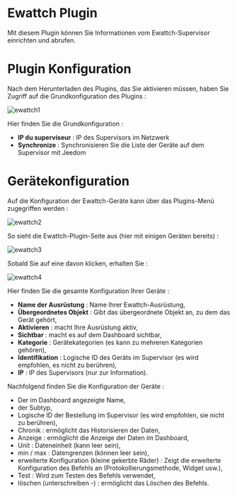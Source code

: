 # Ewattch Plugin 

Mit diesem Plugin können Sie Informationen vom Ewattch-Supervisor einrichten und abrufen.

# Plugin Konfiguration 

Nach dem Herunterladen des Plugins, das Sie aktivieren müssen, haben Sie Zugriff auf die Grundkonfiguration des Plugins :

![ewattch1](../images/ewattch1.PNG)

Hier finden Sie die Grundkonfiguration :

-   **IP du superviseur** : IP des Supervisors im Netzwerk
-   **Synchronize** : Synchronisieren Sie die Liste der Geräte auf dem Supervisor mit Jeedom

# Gerätekonfiguration 

Auf die Konfiguration der Ewattch-Geräte kann über das Plugins-Menü zugegriffen werden :

![ewattch2](../images/ewattch2.PNG)

So sieht die Ewattch-Plugin-Seite aus (hier mit einigen Geräten bereits) :

![ewattch3](../images/ewattch3.PNG)

Sobald Sie auf eine davon klicken, erhalten Sie :

![ewattch4](../images/ewattch4.PNG)

Hier finden Sie die gesamte Konfiguration Ihrer Geräte :

-   **Name der Ausrüstung** : Name Ihrer Ewattch-Ausrüstung,
-   **Übergeordnetes Objekt** : Gibt das übergeordnete Objekt an, zu dem das Gerät gehört,
-   **Aktivieren** : macht Ihre Ausrüstung aktiv,
-   **Sichtbar** : macht es auf dem Dashboard sichtbar,
-   **Kategorie** : Gerätekategorien (es kann zu mehreren Kategorien gehören),
-   **Identifikation** : Logische ID des Geräts im Supervisor (es wird empfohlen, es nicht zu berühren),
-   **IP** : IP des Supervisors (nur zur Information).

Nachfolgend finden Sie die Konfiguration der Geräte :

-   Der im Dashboard angezeigte Name,
-   der Subtyp,
-   Logische ID der Bestellung im Supervisor (es wird empfohlen, sie nicht zu berühren),
-   Chronik : ermöglicht das Historisieren der Daten,
-   Anzeige : ermöglicht die Anzeige der Daten im Dashboard,
-   Unit : Dateneinheit (kann leer sein),
-   min / max : Datengrenzen (können leer sein),
-   erweiterte Konfiguration (kleine gekerbte Räder) : Zeigt die erweiterte Konfiguration des Befehls an (Protokollierungsmethode, Widget usw.),
-   Test : Wird zum Testen des Befehls verwendet,
-   löschen (unterschreiben -) : ermöglicht das Löschen des Befehls.


